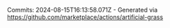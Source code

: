 Commits: 2024-08-15T16:13:58.071Z - Generated via https://github.com/marketplace/actions/artificial-grass
<br>
